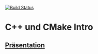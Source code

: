 [![Build Status](https://travis-ci.org/aul12/CppCmakeIntro.svg?branch=master)](https://travis-ci.org/aul12/CppCmakeIntro)
# C++ und CMake Intro
## [Präsentation](https://aul12.github.io/CppCmakeIntro/main.pdf)
